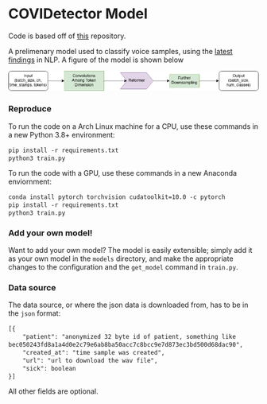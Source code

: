 # COVIDetector Model

Code is based off of [this](https://github.com/epfml/attention-cnn) repository.

A prelimenary model used to classify voice samples, using the [latest findings](https://ai.googleblog.com/2020/01/reformer-efficient-transformer.html) in NLP. A figure of the model is shown below

![Model Architecture](../fig/COVIDetector.png)

### Reproduce
To run the code on a Arch Linux machine for a CPU, use these commands in a new Python 3.8+ environment:

```
pip install -r requirements.txt
python3 train.py
```

To run the code with a GPU, use these commands in a new Anaconda enviornment:

```
conda install pytorch torchvision cudatoolkit=10.0 -c pytorch
pip install -r requirements.txt
python3 train.py
```

### Add your own model!
Want to add your own model? The model is easily extensible; simply add it as your own model in the `models` directory, and make the appropriate changes to the configuration and the `get_model` command in `train.py`.

### Data source
The data source, or where the json data is downloaded from, has to be in the `json` format:

```
[{
    "patient": "anonymized 32 byte id of patient, something like bec050243fd8a1a4d0e2c79e6ab8ba50acc7c8bcc9e7d873ec3bd500d68dac90",
    "created_at": "time sample was created",
    "url": "url to download the wav file",
    "sick": boolean
}]
```
All other fields are optional.
